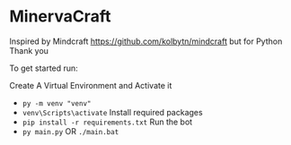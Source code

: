 # MinervaCraft
Inspired by Mindcraft https://github.com/kolbytn/mindcraft but for Python
Thank you 


To get started run:

Create A Virtual Environment and Activate it
- `py -m venv "venv"`
- `venv\Scripts\activate`
Install required packages
- `pip install -r requirements.txt`
Run the bot
- `py main.py` OR `./main.bat`